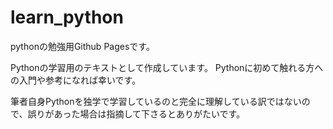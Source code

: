 # learn_python
pythonの勉強用Github Pagesです。

Pythonの学習用のテキストとして作成しています。
Pythonに初めて触れる方への入門や参考になれば幸いです。

筆者自身Pythonを独学で学習しているのと完全に理解している訳ではないので、誤りがあった場合は指摘して下さるとありがたいです。

